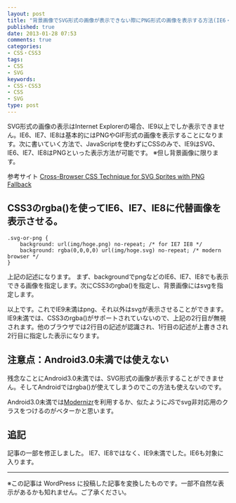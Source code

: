 ```yaml
---
layout: post
title: "背景画像でSVG形式の画像が表示できない際にPNG形式の画像を表示する方法(IE6・IE7・IE8用)"
published: true
date: 2013-01-28 07:53
comments: true
categories:
- CSS・CSS3
tags:
- CSS
- SVG
keywords:
- CSS・CSS3
- CSS
- SVG
type: post
---
```

SVG形式の画像の表示はInternet Explorerの場合、IE9以上でしか表示できません。IE6、IE7、IE8は基本的にはPNGやGIF形式の画像を表示することになります。次に書いていく方法で、JavaScriptを使わずにCSSのみで、IE9はSVG、IE6、IE7、IE8はPNGといった表示方法が可能です。
※但し背景画像に限ります。

参考サイト
[Cross-Browser CSS Technique for SVG Sprites with PNG Fallback](http://tobias.is/geeky/webperf/cross-browser-css-technique-for-svg-sprites-with-png-fallback/ "Cross-Browser CSS Technique for SVG Sprites with PNG Fallback")

## CSS3のrgba()を使ってIE6、IE7、IE8に代替画像を表示させる。

    .svg-or-png {
        background: url(img/hoge.png) no-repeat; /* for IE7 IE8 */
        background: rgba(0,0,0,0) url(img/hoge.svg) no-repeat; /* modern browser */
    }

上記の記述になります。
まず、backgroundでpngなどのIE6、IE7、IE8でも表示できる画像を指定します。次にCSS3のrgba()を指定し、背景画像にはsvgを指定します。

以上です。これでIE9未満はpng、それ以外はsvgが表示させることができます。IE9未満では、CSS3のrgba()がサポートされていないので、上記の2行目が無視されます。他のブラウザでは2行目の記述が認識され、1行目の記述が上書きされ2行目に指定した表示になります。

## 注意点：Android3.0未満では使えない
残念なことにAndroid3.0未満では、SVG形式の画像が表示することができません。そしてAndroidではrgba()が使えてしまうのでこの方法も使えないのです。

Android3.0未満では[Modernizr](http://modernizr.com/ "Modernizr")を利用するか、似たようにJSでsvg非対応用のクラスをつけるのがベターかと思います。

## 追記
記事の一部を修正しました。
IE7、IE8ではなく、IE9未満でした。IE6も対象に入ります。

---
※この記事は WordPress に投稿した記事を変換したものです。一部不自然な表示があるかも知れません。ご了承ください。

